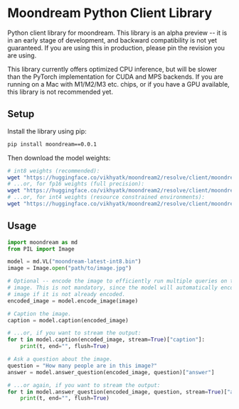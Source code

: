# Moondream Python Client Library

Python client library for moondream. This library is an alpha preview -- it is
in an early stage of development, and backward compatibility is not yet
guaranteed. If you are using this in production, please pin the revision you
are using.

This library currently offers optimized CPU inference, but will be slower than
the PyTorch implementation for CUDA and MPS backends. If you are running on a
Mac with M1/M2/M3 etc. chips, or if you have a GPU available, this library is
not recommended yet.

## Setup

Install the library using pip:

```bash
pip install moondream==0.0.1
```

Then download the model weights:

```bash
# int8 weights (recommended):
wget "https://huggingface.co/vikhyatk/moondream2/resolve/client/moondream-latest-int8.bin.gz?download=true" -O - | gunzip > moondream-latest-int8.bin
# ...or, for fp16 weights (full precision):
wget "https://huggingface.co/vikhyatk/moondream2/resolve/client/moondream-latest-f16.bin.gz?download=true" -O - | gunzip > moondream-latest-f16.bin
# ...or, for int4 weights (resource constrained environments):
wget "https://huggingface.co/vikhyatk/moondream2/resolve/client/moondream-latest-int4.bin.gz?download=true" -O - | gunzip > moondream-latest-int4.bin
```

## Usage

```python
import moondream as md
from PIL import Image

model = md.VL("moondream-latest-int8.bin")
image = Image.open("path/to/image.jpg")

# Optional -- encode the image to efficiently run multiple queries on the same
# image. This is not mandatory, since the model will automatically encode the
# image if it is not already encoded.
encoded_image = model.encode_image(image)

# Caption the image.
caption = model.caption(encoded_image)

# ...or, if you want to stream the output:
for t in model.caption(encoded_image, stream=True)["caption"]:
    print(t, end="", flush=True)

# Ask a question about the image.
question = "How many people are in this image?"
answer = model.answer_question(encoded_image, question)["answer"]

# ...or again, if you want to stream the output:
for t in model.answer_question(encoded_image, question, stream=True)["answer"]:
    print(t, end="", flush=True)
```
